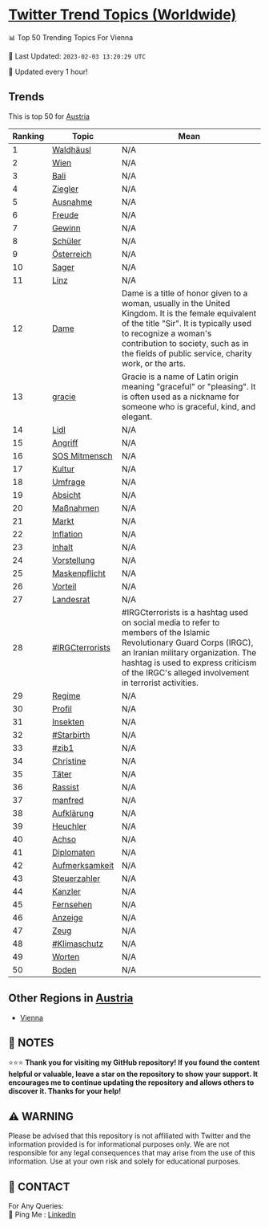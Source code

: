 [Twitter Trend Topics (Worldwide)](https://github.com/ErcinDedeoglu/Twitter-Trend-Topics)
==========


📊 Top 50 Trending Topics For Vienna

📆 Last Updated: `2023-02-03 13:20:29 UTC`

🔧 Updated every 1 hour!


## Trends

This is top 50 for [Austria](</Austria>)

| Ranking | Topic | Mean |
| ------- | ------------ | ------------ |
| 1 | [Waldhäusl](http://twitter.com/search?q=Waldh%c3%a4usl) | N/A |
| 2 | [Wien](http://twitter.com/search?q=Wien) | N/A |
| 3 | [Bali](http://twitter.com/search?q=Bali) | N/A |
| 4 | [Ziegler](http://twitter.com/search?q=Ziegler) | N/A |
| 5 | [Ausnahme](http://twitter.com/search?q=Ausnahme) | N/A |
| 6 | [Freude](http://twitter.com/search?q=Freude) | N/A |
| 7 | [Gewinn](http://twitter.com/search?q=Gewinn) | N/A |
| 8 | [Schüler](http://twitter.com/search?q=Sch%c3%bcler) | N/A |
| 9 | [Österreich](http://twitter.com/search?q=%c3%96sterreich) | N/A |
| 10 | [Sager](http://twitter.com/search?q=Sager) | N/A |
| 11 | [Linz](http://twitter.com/search?q=Linz) | N/A |
| 12 | [Dame](http://twitter.com/search?q=Dame) | Dame is a title of honor given to a woman, usually in the United Kingdom. It is the female equivalent of the title "Sir". It is typically used to recognize a woman's contribution to society, such as in the fields of public service, charity work, or the arts. |
| 13 | [gracie](http://twitter.com/search?q=gracie) | Gracie is a name of Latin origin meaning "graceful" or "pleasing". It is often used as a nickname for someone who is graceful, kind, and elegant. |
| 14 | [Lidl](http://twitter.com/search?q=Lidl) | N/A |
| 15 | [Angriff](http://twitter.com/search?q=Angriff) | N/A |
| 16 | [SOS Mitmensch](http://twitter.com/search?q=SOS+Mitmensch) | N/A |
| 17 | [Kultur](http://twitter.com/search?q=Kultur) | N/A |
| 18 | [Umfrage](http://twitter.com/search?q=Umfrage) | N/A |
| 19 | [Absicht](http://twitter.com/search?q=Absicht) | N/A |
| 20 | [Maßnahmen](http://twitter.com/search?q=Ma%c3%9fnahmen) | N/A |
| 21 | [Markt](http://twitter.com/search?q=Markt) | N/A |
| 22 | [Inflation](http://twitter.com/search?q=Inflation) | N/A |
| 23 | [Inhalt](http://twitter.com/search?q=Inhalt) | N/A |
| 24 | [Vorstellung](http://twitter.com/search?q=Vorstellung) | N/A |
| 25 | [Maskenpflicht](http://twitter.com/search?q=Maskenpflicht) | N/A |
| 26 | [Vorteil](http://twitter.com/search?q=Vorteil) | N/A |
| 27 | [Landesrat](http://twitter.com/search?q=Landesrat) | N/A |
| 28 | [#IRGCterrorists](http://twitter.com/search?q=%23IRGCterrorists) | #IRGCterrorists is a hashtag used on social media to refer to members of the Islamic Revolutionary Guard Corps (IRGC), an Iranian military organization. The hashtag is used to express criticism of the IRGC's alleged involvement in terrorist activities. |
| 29 | [Regime](http://twitter.com/search?q=Regime) | N/A |
| 30 | [Profil](http://twitter.com/search?q=Profil) | N/A |
| 31 | [Insekten](http://twitter.com/search?q=Insekten) | N/A |
| 32 | [#Starbirth](http://twitter.com/search?q=%23Starbirth) | N/A |
| 33 | [#zib1](http://twitter.com/search?q=%23zib1) | N/A |
| 34 | [Christine](http://twitter.com/search?q=Christine) | N/A |
| 35 | [Täter](http://twitter.com/search?q=T%c3%a4ter) | N/A |
| 36 | [Rassist](http://twitter.com/search?q=Rassist) | N/A |
| 37 | [manfred](http://twitter.com/search?q=manfred) | N/A |
| 38 | [Aufklärung](http://twitter.com/search?q=Aufkl%c3%a4rung) | N/A |
| 39 | [Heuchler](http://twitter.com/search?q=Heuchler) | N/A |
| 40 | [Achso](http://twitter.com/search?q=Achso) | N/A |
| 41 | [Diplomaten](http://twitter.com/search?q=Diplomaten) | N/A |
| 42 | [Aufmerksamkeit](http://twitter.com/search?q=Aufmerksamkeit) | N/A |
| 43 | [Steuerzahler](http://twitter.com/search?q=Steuerzahler) | N/A |
| 44 | [Kanzler](http://twitter.com/search?q=Kanzler) | N/A |
| 45 | [Fernsehen](http://twitter.com/search?q=Fernsehen) | N/A |
| 46 | [Anzeige](http://twitter.com/search?q=Anzeige) | N/A |
| 47 | [Zeug](http://twitter.com/search?q=Zeug) | N/A |
| 48 | [#Klimaschutz](http://twitter.com/search?q=%23Klimaschutz) | N/A |
| 49 | [Worten](http://twitter.com/search?q=Worten) | N/A |
| 50 | [Boden](http://twitter.com/search?q=Boden) | N/A |



## Other Regions in [Austria](</Austria>)

* [Vienna](</Austria/Vienna.md>)



## 📝 NOTES

⭐⭐⭐ **Thank you for visiting my GitHub repository! If you found the content helpful or valuable, leave a star on the repository to show your support. It encourages me to continue updating the repository and allows others to discover it. Thanks for your help!**


## ⚠️ WARNING

Please be advised that this repository is not affiliated with Twitter and the information provided is for informational purposes only. We are not responsible for any legal consequences that may arise from the use of this information. Use at your own risk and solely for educational purposes.


## 📨 CONTACT

 For Any Queries:  
            🏓 Ping Me : [LinkedIn](https://www.linkedin.com/in/ercindedeoglu/)
